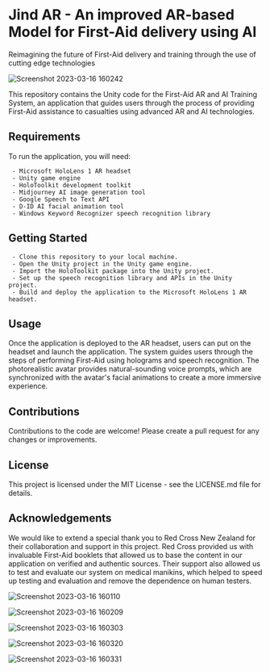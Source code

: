 # Jind AR - An improved AR-based Model for First-Aid delivery using AI


Reimagining the future of First-Aid delivery and training through the use of cutting edge technologies

![Screenshot 2023-03-16 160242](https://user-images.githubusercontent.com/72056829/225501332-44a6cc31-eda9-4432-b382-e5710c6bf364.png)
 
This repository contains the Unity code for the First-Aid AR and AI Training System, an application that guides users through the process of providing First-Aid assistance to casualties using advanced AR and AI technologies.

## Requirements
To run the application, you will need:
```
 - Microsoft HoloLens 1 AR headset
 - Unity game engine
 - HoloToolkit development toolkit
 - Midjourney AI image generation tool
 - Google Speech to Text API
 - D-ID AI facial animation tool
 - Windows Keyword Recognizer speech recognition library
```


## Getting Started
```
 - Clone this repository to your local machine.
 - Open the Unity project in the Unity game engine.
 - Import the HoloToolkit package into the Unity project.
 - Set up the speech recognition library and APIs in the Unity project.
 - Build and deploy the application to the Microsoft HoloLens 1 AR headset.
```


## Usage
Once the application is deployed to the AR headset, users can put on the headset and launch the application. The system guides users through the steps of performing First-Aid using holograms and speech recognition. The photorealistic avatar provides natural-sounding voice prompts, which are synchronized with the avatar's facial animations to create a more immersive experience.

## Contributions
Contributions to the code are welcome! Please create a pull request for any changes or improvements.

## License
This project is licensed under the MIT License - see the LICENSE.md file for details.

## Acknowledgements
We would like to extend a special thank you to Red Cross New Zealand for their collaboration and support in this project. Red Cross provided us with invaluable First-Aid booklets that allowed us to base the content in our application on verified and authentic sources. Their support also allowed us to test and evaluate our system on medical manikins, which helped to speed up testing and evaluation and remove the dependence on human testers.


![Screenshot 2023-03-16 160110](https://user-images.githubusercontent.com/72056829/225501405-8399087b-cd20-4500-a554-325ab35a2071.png)

![Screenshot 2023-03-16 160209](https://user-images.githubusercontent.com/72056829/225501476-3ac72725-ef73-494e-ba3e-7efb3d1839d2.png)

![Screenshot 2023-03-16 160303](https://user-images.githubusercontent.com/72056829/225501560-99d81ff4-f2f1-44c6-a689-77ff78d8b0b1.png)

![Screenshot 2023-03-16 160320](https://user-images.githubusercontent.com/72056829/225501598-edccad6c-5c0a-4dd9-9afb-6bbe42551705.png)

![Screenshot 2023-03-16 160331](https://user-images.githubusercontent.com/72056829/225501622-0ddefc24-0b40-4ac3-bf61-779dc8049a84.png)
